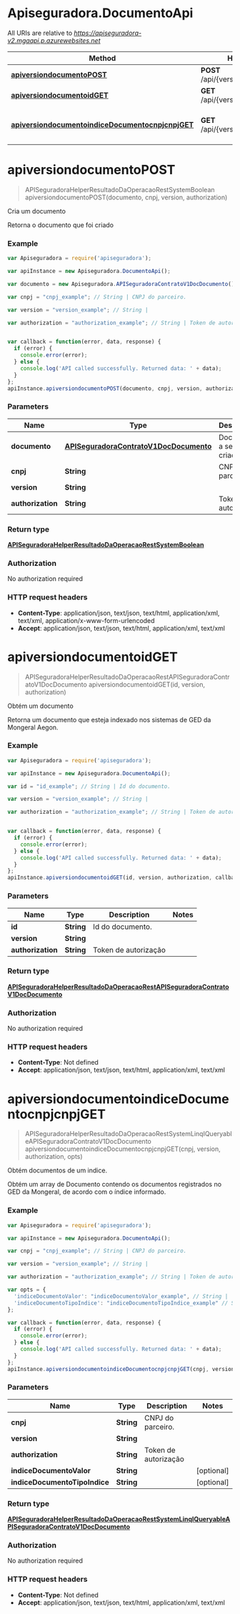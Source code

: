 # Apiseguradora.DocumentoApi

All URIs are relative to *https://apiseguradora-v2.mgaapi.p.azurewebsites.net*

Method | HTTP request | Description
------------- | ------------- | -------------
[**apiversiondocumentoPOST**](DocumentoApi.md#apiversiondocumentoPOST) | **POST** /api/{version}/Documento | Cria um documento
[**apiversiondocumentoidGET**](DocumentoApi.md#apiversiondocumentoidGET) | **GET** /api/{version}/Documento/{id} | Obtém um documento
[**apiversiondocumentoindiceDocumentocnpjcnpjGET**](DocumentoApi.md#apiversiondocumentoindiceDocumentocnpjcnpjGET) | **GET** /api/{version}/Documento | Obtém documentos de um indice.


<a name="apiversiondocumentoPOST"></a>
# **apiversiondocumentoPOST**
> APISeguradoraHelperResultadoDaOperacaoRestSystemBoolean apiversiondocumentoPOST(documento, cnpj, version, authorization)

Cria um documento

Retorna o documento que foi criado

### Example
```javascript
var Apiseguradora = require('apiseguradora');

var apiInstance = new Apiseguradora.DocumentoApi();

var documento = new Apiseguradora.APISeguradoraContratoV1DocDocumento(); // APISeguradoraContratoV1DocDocumento | Documento a ser criado.

var cnpj = "cnpj_example"; // String | CNPJ do parceiro.

var version = "version_example"; // String | 

var authorization = "authorization_example"; // String | Token de autorização


var callback = function(error, data, response) {
  if (error) {
    console.error(error);
  } else {
    console.log('API called successfully. Returned data: ' + data);
  }
};
apiInstance.apiversiondocumentoPOST(documento, cnpj, version, authorization, callback);
```

### Parameters

Name | Type | Description  | Notes
------------- | ------------- | ------------- | -------------
 **documento** | [**APISeguradoraContratoV1DocDocumento**](APISeguradoraContratoV1DocDocumento.md)| Documento a ser criado. | 
 **cnpj** | **String**| CNPJ do parceiro. | 
 **version** | **String**|  | 
 **authorization** | **String**| Token de autorização | 

### Return type

[**APISeguradoraHelperResultadoDaOperacaoRestSystemBoolean**](APISeguradoraHelperResultadoDaOperacaoRestSystemBoolean.md)

### Authorization

No authorization required

### HTTP request headers

 - **Content-Type**: application/json, text/json, text/html, application/xml, text/xml, application/x-www-form-urlencoded
 - **Accept**: application/json, text/json, text/html, application/xml, text/xml

<a name="apiversiondocumentoidGET"></a>
# **apiversiondocumentoidGET**
> APISeguradoraHelperResultadoDaOperacaoRestAPISeguradoraContratoV1DocDocumento apiversiondocumentoidGET(id, version, authorization)

Obtém um documento

Retorna um documento que esteja indexado nos sistemas de GED da Mongeral Aegon.

### Example
```javascript
var Apiseguradora = require('apiseguradora');

var apiInstance = new Apiseguradora.DocumentoApi();

var id = "id_example"; // String | Id do documento.

var version = "version_example"; // String | 

var authorization = "authorization_example"; // String | Token de autorização


var callback = function(error, data, response) {
  if (error) {
    console.error(error);
  } else {
    console.log('API called successfully. Returned data: ' + data);
  }
};
apiInstance.apiversiondocumentoidGET(id, version, authorization, callback);
```

### Parameters

Name | Type | Description  | Notes
------------- | ------------- | ------------- | -------------
 **id** | **String**| Id do documento. | 
 **version** | **String**|  | 
 **authorization** | **String**| Token de autorização | 

### Return type

[**APISeguradoraHelperResultadoDaOperacaoRestAPISeguradoraContratoV1DocDocumento**](APISeguradoraHelperResultadoDaOperacaoRestAPISeguradoraContratoV1DocDocumento.md)

### Authorization

No authorization required

### HTTP request headers

 - **Content-Type**: Not defined
 - **Accept**: application/json, text/json, text/html, application/xml, text/xml

<a name="apiversiondocumentoindiceDocumentocnpjcnpjGET"></a>
# **apiversiondocumentoindiceDocumentocnpjcnpjGET**
> APISeguradoraHelperResultadoDaOperacaoRestSystemLinqIQueryableAPISeguradoraContratoV1DocDocumento apiversiondocumentoindiceDocumentocnpjcnpjGET(cnpj, version, authorization, opts)

Obtém documentos de um indice.

Obtém um array de Documento contendo os documentos registrados no GED da Mongeral, de acordo com o índice informado.

### Example
```javascript
var Apiseguradora = require('apiseguradora');

var apiInstance = new Apiseguradora.DocumentoApi();

var cnpj = "cnpj_example"; // String | CNPJ do parceiro.

var version = "version_example"; // String | 

var authorization = "authorization_example"; // String | Token de autorização

var opts = { 
  'indiceDocumentoValor': "indiceDocumentoValor_example", // String | 
  'indiceDocumentoTipoIndice': "indiceDocumentoTipoIndice_example" // String | 
};

var callback = function(error, data, response) {
  if (error) {
    console.error(error);
  } else {
    console.log('API called successfully. Returned data: ' + data);
  }
};
apiInstance.apiversiondocumentoindiceDocumentocnpjcnpjGET(cnpj, version, authorization, opts, callback);
```

### Parameters

Name | Type | Description  | Notes
------------- | ------------- | ------------- | -------------
 **cnpj** | **String**| CNPJ do parceiro. | 
 **version** | **String**|  | 
 **authorization** | **String**| Token de autorização | 
 **indiceDocumentoValor** | **String**|  | [optional] 
 **indiceDocumentoTipoIndice** | **String**|  | [optional] 

### Return type

[**APISeguradoraHelperResultadoDaOperacaoRestSystemLinqIQueryableAPISeguradoraContratoV1DocDocumento**](APISeguradoraHelperResultadoDaOperacaoRestSystemLinqIQueryableAPISeguradoraContratoV1DocDocumento.md)

### Authorization

No authorization required

### HTTP request headers

 - **Content-Type**: Not defined
 - **Accept**: application/json, text/json, text/html, application/xml, text/xml

